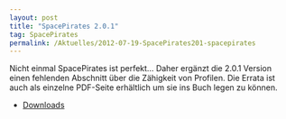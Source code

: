```yaml
---
layout: post
title: "SpacePirates 2.0.1"
tag: SpacePirates
permalink: /Aktuelles/2012-07-19-SpacePirates201-spacepirates
---
```


Nicht einmal SpacePirates ist perfekt&hellip; Daher ergänzt die 2.0.1 Version einen fehlenden Abschnitt über die Zähigkeit von Profilen. Die Errata ist auch als einzelne PDF-Seite erhältlich um sie ins Buch legen zu können.

- [Downloads](https://spacepirates.jcgames.de/Publikationen/)
